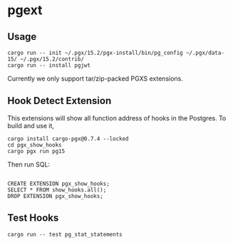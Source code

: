 # pgext

## Usage

```
cargo run -- init ~/.pgx/15.2/pgx-install/bin/pg_config ~/.pgx/data-15/ ~/.pgx/15.2/contrib/
cargo run -- install pgjwt
```

Currently we only support tar/zip-packed PGXS extensions.

## Hook Detect Extension

This extensions will show all function address of hooks in the Postgres. To build and use it,

```
cargo install cargo-pgx@0.7.4 --locked
cd pgx_show_hooks
cargo pgx run pg15
```

Then run SQL:

```

CREATE EXTENSION pgx_show_hooks;
SELECT * FROM show_hooks.all();
DROP EXTENSION pgx_show_hooks;
```

## Test Hooks

```
cargo run -- test pg_stat_statements
```
